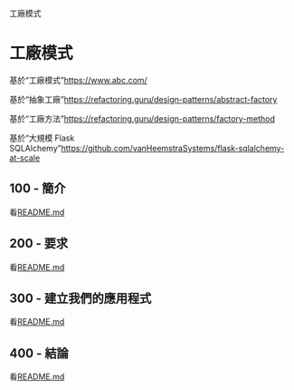 工廠模式

# 工廠模式

基於“工廠模式”<https://www.abc.com/>

基於“抽象工廠”<https://refactoring.guru/design-patterns/abstract-factory>

基於“工廠方法”<https://refactoring.guru/design-patterns/factory-method>

基於“大規模 Flask SQLAlchemy”<https://github.com/vanHeemstraSystems/flask-sqlalchemy-at-scale>

## 100 - 簡介

看[README.md](./100/README.md)

## 200 - 要求

看[README.md](./200/README.md)

## 300 - 建立我們的應用程式

看[README.md](./300/README.md)

## 400 - 結論

看[README.md](./400/README.md)
